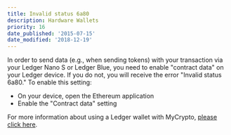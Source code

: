 ```yaml
---
title: Invalid status 6a80
description: Hardware Wallets
priority: 16
date_published: '2015-07-15'
date_modified: '2018-12-19'
---
```


In order to send data (e.g., when sending tokens) with your transaction via your Ledger Nano S or Ledger Blue, you need to enable "contract data" on your Ledger device. If you do not, you will receive the error "Invalid status 6a80." To enable this setting:

* On your device, open the Ethereum application
* Enable the "Contract data" setting

For more information about using a Ledger wallet with MyCrypto, [please click here](/how-to/migrating/moving-from-mycrypto-to-ledger).
